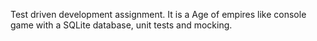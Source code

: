 Test driven development assignment. It is a Age of empires like console game with a SQLite database, unit tests and mocking.
